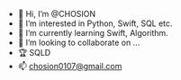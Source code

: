 - 👋 Hi, I’m @CHOSION
- 👀 I’m interested in Python, Swift, SQL etc.
- 🌱 I’m currently learning Swift, Algorithm.
- 💞️ I’m looking to collaborate on ...
- 🏆 SQLD
- 📫 chosion0107@gmail.com

<!---
CHOSION/CHOSION is a ✨ special ✨ repository because its `README.md` (this file) appears on your GitHub profile.
You can click the Preview link to take a look at your changes.
--->
